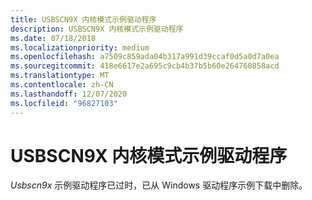 ```yaml
---
title: USBSCN9X 内核模式示例驱动程序
description: USBSCN9X 内核模式示例驱动程序
ms.date: 07/18/2018
ms.localizationpriority: medium
ms.openlocfilehash: a7509c859ada04b317a991d39ccaf0d5a0d7a0ea
ms.sourcegitcommit: 418e6617e2a695c9cb4b37b5b60e264760858acd
ms.translationtype: MT
ms.contentlocale: zh-CN
ms.lasthandoff: 12/07/2020
ms.locfileid: "96827103"
---
```

# <a name="usbscn9x-kernel-mode-sample-driver"></a>USBSCN9X 内核模式示例驱动程序

*Usbscn9x* 示例驱动程序已过时，已从 Windows 驱动程序示例下载中删除。
